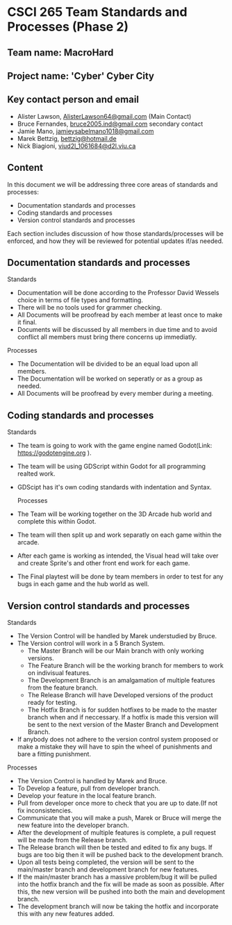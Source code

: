 # CSCI 265 Team Standards and Processes (Phase 2)

## Team name: MacroHard

## Project name: 'Cyber' Cyber City

## Key contact person and email

 - Alister Lawson, AlisterLawson64@gmail.com (Main Contact)
 - Bruce Fernandes, bruce2005.ind@gmail.com secondary contact
 - Jamie Mano, jamieysabelmano1018@gmail.com
 - Marek Bettzig, bettzig@hotmail.de
 - Nick Biagioni, viud2l_1061684@d2l.viu.ca

## Content

In this document we will be addressing three core areas of standards and processes:
 - Documentation standards and processes
 - Coding standards and processes
 - Version control standards and processes

Each section includes discussion of how those standards/processes will be enforced, and how they will be reviewed for potential updates if/as needed.

## Documentation standards and processes
Standards
- Documentation will be done according to the Professor David Wessels choice in terms of file types and formatting.
- There will be no tools used for grammer checking.
- All Documents will be proofread by each member at least once to make it final.
- Documents will be discussed by all members in due time and to avoid conflict all members must bring there concerns up immediatly.

Processes
- The Documentation will be divided to be an equal load upon all members.
- The Documentation will be worked on seperatly or as a group as needed.
- All Documents will be proofread by every member during a meeting.


## Coding standards and processes
Standards
- The team is going to work with the game engine named Godot(Link: https://godotengine.org ).
- The team will be using GDScript within Godot for all programming realted work.
- GDScipt has it's own coding standards with indentation and Syntax.

  Processes
- The Team will be working together on the 3D Arcade hub world and complete this within Godot.
- The team will then split up and work separatly on each game within the arcade.
- After each game is working as intended, the Visual head will take over and create Sprite's and other front end work for each game.
- The Final playtest will be done by team members in order to test for any bugs in each game and the hub world as well.

## Version control standards and processes
Standards
- The Version Control will be handled by Marek understudied by Bruce.
- The Version control will work in a 5 Branch System.
  - The Master Branch will be our Main branch with only working versions.
  - The Feature Branch will be the working branch for members to work on indivisual features.
  - The Development Branch is an amalgamation of multiple features from the feature branch.
  - The Release Branch will have Developed versions of the product ready for testing.
  - The Hotfix Branch is for sudden hotfixes to be made to the master branch when and if neccessary. If a hotfix is made this version will be sent to the next version of the Master Branch and Development Branch.
- If anybody does not adhere to the version control system proposed or make a mistake they will have to spin the wheel of punishments and bare a fitting punishment.

Processes
- The Version Control is handled by Marek and Bruce.
- To Develop a feature, pull from developer branch.
- Develop your feature in the local feature branch.
- Pull from developer once more to check that you are up to date.(If not fix inconsistencies. 
- Communicate that you will make a push, Marek or Bruce will merge the new feature into the developer branch.
- After the development of multiple features is complete, a pull request will be made from the Release branch.
- The Release branch will then be tested and edited to fix any bugs. If bugs are too big then it will be pushed back to the development branch.
- Upon all tests being completed, the version will be sent to the main/master branch and development branch for new features.
- If the main/master branch has a massive problem/bug it will be pulled into the hotfix branch and the fix will be made as soon as possible. After this, the new version will be pushed into both the main and development branch.
- The development branch will now be taking the hotfix and incorporate this with any new features added.

